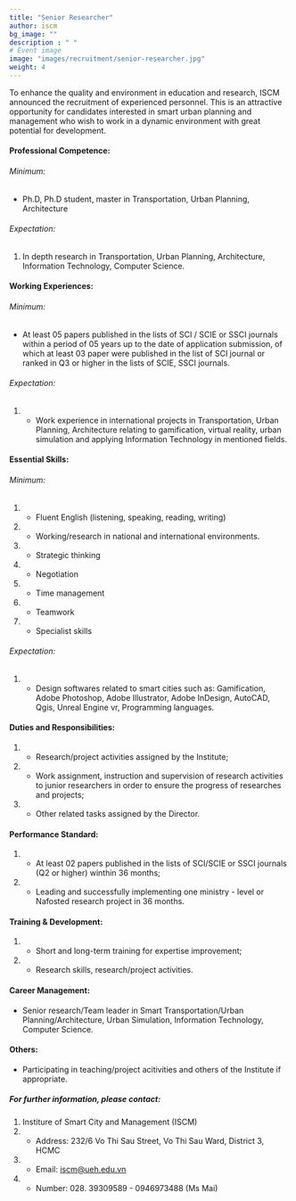 ```yaml
---
title: "Senior Researcher"
author: iscm
bg_image: ""
description : " "
# Event image
image: "images/recruitment/senior-researcher.jpg"
weight: 4
---
```

  
To enhance the quality and environment in education and research, ISCM announced the recruitment of experienced personnel. This is an attractive opportunity for candidates interested in smart urban planning and management who wish to work in a dynamic environment with great potential for development.  
  
#### Professional Competence:
###### Minimum:
- Ph.D, Ph.D student, master in Transportation, Urban Planning, Architecture
###### Expectation:
1. In depth research in Transportation, Urban Planning, Architecture, Information Technology, Computer Science.  
  
#### Working Experiences:
###### Minimum:
- At least 05 papers published in the lists of SCI / SCIE or SSCI journals within a period of 05 years up to the date of application submission, of which at least 03 paper were published in the list of SCI journal or ranked in Q3 or higher in the lists of SCIE, SSCI journals.
###### Expectation:
1. - Work experience in international projects in Transportation, Urban Planning, Architecture relating to gamification, virtual reality, urban simulation and applying Information Technology in mentioned fields.  
  
#### Essential Skills:
###### Minimum:
1. - Fluent English (listening, speaking, reading, writing)
2. - Working/research in national and international environments.
3. - Strategic thinking
4. - Negotiation
5. - Time management
6. - Teamwork
7. - Specialist skills
###### Expectation:
1. - Design softwares related to smart cities such as: Gamification, Adobe Photoshop, Adobe Illustrator, Adobe InDesign, AutoCAD, Qgis, Unreal Engine vr, Programming languages.  
  
#### Duties and Responsibilities:
1. - Research/project activities assigned by the Institute;
2. - Work assignment, instruction and supervision of research activities to junior researchers in order to ensure the progress of researches and projects; 
3. - Other related tasks assigned by the Director.  
  
#### Performance Standard:
1. - At least 02 papers published in the lists of SCI/SCIE or SSCI journals (Q2 or higher) winthin 36 months;
2. - Leading and successfully implementing one ministry - level or Nafosted research project in 36 months.  
  
#### Training & Development:
1. - Short and long-term training for expertise improvement;
2. - Research skills, research/project activities.  
  
#### Career Management:
- Senior research/Team leader in Smart Transportation/Urban Planning/Architecture, Urban Simulation, Information Technology, Computer Science.  
  
#### Others:
- Participating in teaching/project acitivities and others of the Institute if appropriate.  
  
##### For further information, please contact:
1. Institure of Smart City and Management (ISCM)
1. - Address: 232/6 Vo Thi Sau Street, Vo Thi Sau Ward, District 3, HCMC
2. - Email: iscm@ueh.edu.vn
3. - Number: 028. 39309589 - 0946973488 (Ms Mai)